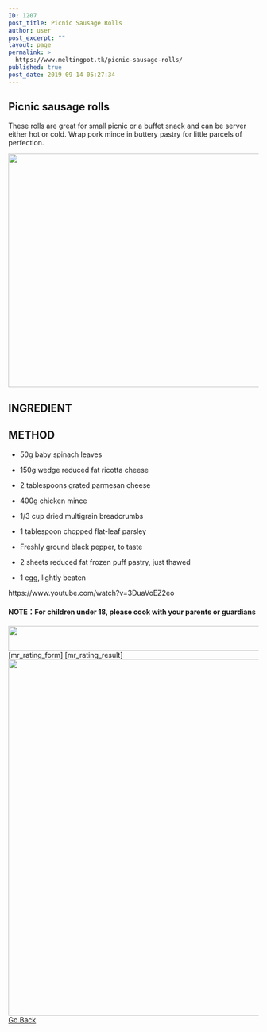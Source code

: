```yaml
---
ID: 1207
post_title: Picnic Sausage Rolls
author: user
post_excerpt: ""
layout: page
permalink: >
  https://www.meltingpot.tk/picnic-sausage-rolls/
published: true
post_date: 2019-09-14 05:27:34
---
```

<h2>Picnic  sausage  rolls</h2>		
		<p>These rolls are great for small picnic or a buffet snack and can be server either hot or cold. Wrap pork mince in buttery pastry for little parcels of perfection.</p>		
										<img width="800" height="470" src="http://meltingpot.tk/wp-content/uploads/2019/09/timg-2.jpeg" alt="" srcset="https://meltingpot.tk/wp-content/uploads/2019/09/timg-2.jpeg 800w, https://meltingpot.tk/wp-content/uploads/2019/09/timg-2-300x176.jpeg 300w, https://meltingpot.tk/wp-content/uploads/2019/09/timg-2-768x451.jpeg 768w" sizes="(max-width: 800px) 100vw, 800px" />											
			<h2>INGREDIENT</h2>		
			<h2>METHOD</h2>		
		<ul><li style="text-align: left;"><p>50g baby spinach leaves</p></li><li style="text-align: left;"><p>150g wedge reduced fat ricotta cheese</p></li><li style="text-align: left;"><p>2 tablespoons grated parmesan cheese</p></li><li style="text-align: left;"><p>400g chicken mince</p></li><li style="text-align: left;"><p>1/3 cup dried multigrain breadcrumbs</p></li><li style="text-align: left;"><p>1 tablespoon chopped flat-leaf parsley</p></li><li style="text-align: left;"><p>Freshly ground black pepper, to taste</p></li><li style="text-align: left;"><p>2 sheets reduced fat frozen puff pastry, just thawed</p></li><li style="text-align: left;"><p>1 egg, lightly beaten</p></li></ul>https://www.youtube.com/watch?v=3DuaVoEZ2eo		
		<h4><strong>NOTE：For children under 18, please cook with your parents or guardians</strong></h4>		
										<img width="1024" height="50" src="http://meltingpot.tk/wp-content/uploads/2019/09/Untitled-47-1024x50.png" alt="" srcset="https://meltingpot.tk/wp-content/uploads/2019/09/Untitled-47-1024x50.png 1024w, https://meltingpot.tk/wp-content/uploads/2019/09/Untitled-47-300x15.png 300w, https://meltingpot.tk/wp-content/uploads/2019/09/Untitled-47-768x38.png 768w, https://meltingpot.tk/wp-content/uploads/2019/09/Untitled-47.png 1483w" sizes="(max-width: 1024px) 100vw, 1024px" />											
		[mr_rating_form]
[mr_rating_result]		
										<img width="679" height="718" src="http://meltingpot.tk/wp-content/uploads/2019/09/Untitled-44.png" alt="" srcset="https://meltingpot.tk/wp-content/uploads/2019/09/Untitled-44.png 679w, https://meltingpot.tk/wp-content/uploads/2019/09/Untitled-44-284x300.png 284w" sizes="(max-width: 679px) 100vw, 679px" />											
			<a href="https://www.meltingpot.tk/australian-dishes/" role="button">
						Go Back
					</a>